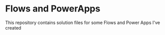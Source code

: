 # Flows and PowerApps
This repository contains solution files for some Flows and Power Apps I've created
